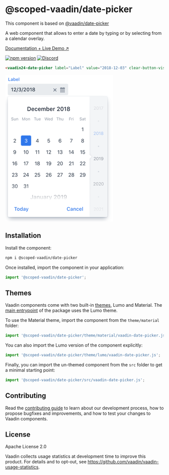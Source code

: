# @scoped-vaadin/date-picker

This component is based on [@vaadin/date-picker](https://www.npmjs.com/package/@vaadin/date-picker)

A web component that allows to enter a date by typing or by selecting from a calendar overlay.

[Documentation + Live Demo ↗](https://vaadin.com/docs/latest/components/date-picker)

[![npm version](https://badgen.net/npm/v/@scoped-vaadin/date-picker)](https://www.npmjs.com/package/@scoped-vaadin/date-picker)
[![Discord](https://img.shields.io/discord/732335336448852018?label=discord)](https://discord.gg/PHmkCKC)

```html
<vaadin24-date-picker label="Label" value="2018-12-03" clear-button-visible></vaadin24-date-picker>
```

[<img src="https://raw.githubusercontent.com/vaadin/web-components/main/packages/date-picker/screenshot.png" width="343" alt="Screenshot of vaadin-date-picker">](https://vaadin.com/docs/latest/components/date-picker)

## Installation

Install the component:

```sh
npm i @scoped-vaadin/date-picker
```

Once installed, import the component in your application:

```js
import '@scoped-vaadin/date-picker';
```

## Themes

Vaadin components come with two built-in [themes](https://vaadin.com/docs/latest/styling), Lumo and Material.
The [main entrypoint](https://github.com/vaadin/web-components/blob/main/packages/date-picker/vaadin-date-picker.js) of the package uses the Lumo theme.

To use the Material theme, import the component from the `theme/material` folder:

```js
import '@scoped-vaadin/date-picker/theme/material/vaadin-date-picker.js';
```

You can also import the Lumo version of the component explicitly:

```js
import '@scoped-vaadin/date-picker/theme/lumo/vaadin-date-picker.js';
```

Finally, you can import the un-themed component from the `src` folder to get a minimal starting point:

```js
import '@scoped-vaadin/date-picker/src/vaadin-date-picker.js';
```

## Contributing

Read the [contributing guide](https://vaadin.com/docs/latest/contributing/overview) to learn about our development process, how to propose bugfixes and improvements, and how to test your changes to Vaadin components.

## License

Apache License 2.0

Vaadin collects usage statistics at development time to improve this product.
For details and to opt-out, see https://github.com/vaadin/vaadin-usage-statistics.
